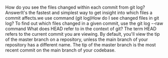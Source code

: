 How do you see the files changed within each commit from git log?
 AnswerIt's the fastest and simplest way to get insight into which files a commit affects.we use command (git log)How do I see changed files in git log?
To find out which files changed in a given commit, use the git log --raw command
 What does HEAD refer to in the context of git?
 The term HEAD refers to the current commit you are viewing. By default, you'll view the tip of the master branch on a repository, unless the main branch of your repository has a different name. The tip of the master branch is the most recent commit on the main branch of your codebase.

 